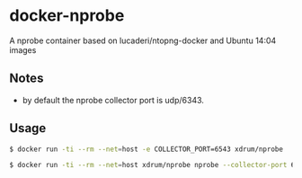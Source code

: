# docker-nprobe
A nprobe container based on lucaderi/ntopng-docker and Ubuntu 14:04 images

## Notes
* by default the nprobe collector port is udp/6343.

## Usage

```bash
$ docker run -ti --rm --net=host -e COLLECTOR_PORT=6543 xdrum/nprobe
```

```bash
$ docker run -ti --rm --net=host xdrum/nprobe nprobe --collector-port 6543 -i none --zmq tcp://127.0.0.1:5556
```
